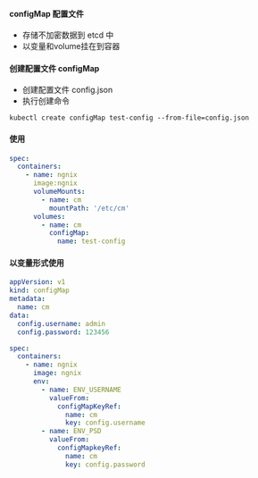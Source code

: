 #### configMap 配置文件
- 存储不加密数据到 etcd 中
- 以变量和volume挂在到容器

#### 创建配置文件 configMap
- 创建配置文件 config.json
- 执行创建命令
```
kubectl create configMap test-config --from-file=config.json 
```

#### 使用
```yaml
spec:
  containers:
    - name: ngnix
      image:ngnix
      volumeMounts:
        - name: cm
          mountPath: '/etc/cm'
      volumes:
        - name: cm
          configMap:
            name: test-config
```


#### 以变量形式使用
```yaml
appVersion: v1
kind: configMap
metadata:
  name: cm
data:
  config.username: admin
  config.password: 123456
```

```yaml
spec:
  containers:
    - name: ngnix
      image: ngnix
      env:
        - name: ENV_USERNAME
          valueFrom:
            configMapKeyRef:
              name: cm
              key: config.username
        - name: ENV_PSD
          valueFrom:
            configMapkeyRef:
              name: cm
              key: config.password
```

